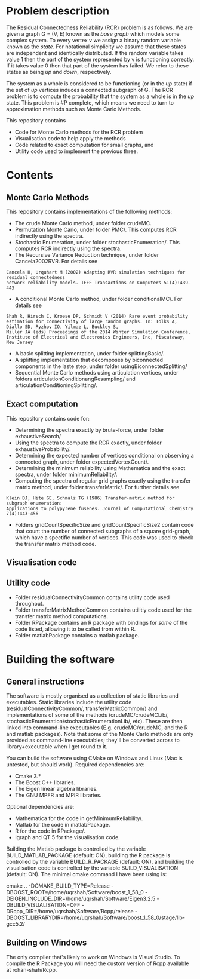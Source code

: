 # Problem description
The Residual Connectedness Reliability (RCR) problem is as follows. We are given a graph G = (V, E) known as the *base graph* which models some complex system. To every vertex v we assign a binary random variable known as the *state*. For notational simplicity we assume that these states are independent and identically distributed. If the random variable takes value 1 then the part of the system represented by v is functioning correctly. If it takes value 0 then that part of the system has failed. We refer to these states as being *up* and *down*, respectively. 

The system as a whole is considered to be functioning (or in the *up* state) if the set of *up* vertices induces a connected subgraph of G. The RCR problem is to compute the probability that the system as a whole is in the *up* state. This problem is #P complete, which means we need to turn to approximation methods such as Monte Carlo Methods.

This repository contains
* Code for Monte Carlo methods for the RCR problem
* Visualisation code to help apply the methods
* Code related to exact computation for small graphs, and 
* Utility code used to implement the previous three. 

# Contents

## Monte Carlo Methods
This repository contains implementations of the following methods:
* The crude Monte Carlo method, under folder crudeMC. 
* Permutation Monte Carlo, under folder PMC/. This computes RCR indirectly using the spectra. 
* Stochastic Enumeration, under folder stochasticEnumeration/. This computes RCR indirectly using the spectra. 
* The Recursive Variance Reduction technique, under folder Cancela2002RVR. For details see
```
Cancela H, Urquhart M (2002) Adapting RVR simulation techniques for residual connectedness
network reliability models. IEEE Transactions on Computers 51(4):439–443
```
* A conditional Monte Carlo method, under folder conditionalMC/. For details see
```
Shah R, Hirsch C, Kroese DP, Schmidt V (2014) Rare event probability estimation for connectivity of large random graphs. In: Tolks A, Diallo SD, Ryzhov IO, Yilmaz L, Buckley S,
Miller JA (eds) Proceedings of the 2014 Winter Simulation Conference, Institute of Electrical and Electronics Engineers, Inc, Piscataway, New Jersey
```
* A basic splitting implementation, under folder splittingBasic/. 
* A splitting implementation that decomposes by biconnected components in the laste step, under folder usingBiconnectedSplitting/
* Sequential Monte Carlo methods using articulation vertices, under folders articulationConditionangResampling/ and articulationConditioningSplitting/. 

## Exact computation
This repository contains code for:
* Determining the spectra exactly by brute-force, under folder exhaustiveSearch/
* Using the spectra to compute the RCR exactly, under folder exhaustiveProbability/. 
* Determining the expected number of vertices conditional on observing a connected graph, under folder expectedVertexCount/.
* Determining the minimum reliability using Mathematica and the exact spectra, under folder minimumReliability/. 
* Computing the spectra of regular grid graphs exactly using the transfer matrix method, under folder transferMatrix/. For further details see 
```
Klein DJ, Hite GE, Schmalz TG (1986) Transfer-matrix method for subgraph enumeration:
Applications to polypyrene fusenes. Journal of Computational Chemistry 7(4):443–456
```
* Folders gridCountSpecificSize and gridCountSpecificSize2 contain code that count the number of connected subgraphs of a square grid-graph, which have a spectific number of vertices. This code was used to check the transfer matrix method code. 
## Visualisation code

## Utility code
* Folder residualConnectivityCommon contains utility code used throughout.
* Folder transferMatrixMethodCommon contains utilitiy code used for the transfer matrix method computations.
* Folder RPackage contains an R package with bindings for *some* of the code listed, allowing it to be called from within R.
* Folder matlabPackage contains a matlab package. 

# Building the software

## General instructions

The software is mostly organised as a collection of static libraries and executables. Static libraries include the utility code (residualConnectivityCommon/, transferMatrixCommon/) and implementations of some of the methods (crudeMC/crudeMCLib/, stochasticEnumeration/stochasticEnumerationLib/, etc). These are then linked into command-line executables (E.g. crudeMC/crudeMC, and the R and matlab packages). Note that some of the Monte Carlo methods are only provided as command-line executables; they'll be converted across to library+executable when I get round to it.

You can build the software using CMake on Windows and Linux (Mac is untested, but should work). Required dependencies are:
* Cmake 3.*
* The Boost C++ libraries.
* The Eigen linear algebra libraries. 
* The GNU MPFR and MPIR libraries. 

Optional dependencies are:
* Mathematica for the code in getMinimumReliability/.
* Matlab for the code in matlabPackage.
* R for the code in RPackage/.
* Igraph and QT 5 for the visualisation code. 

Building the Matlab package is controlled by the variable BUILD_MATLAB_PACKAGE (default: ON), building the R package is controlled by the variable BUILD_R_PACKAGE (default: ON), and building the visualisation code is controlled by the variable BUILD_VISUALISATION (default: ON). The minimal cmake command I have been using is:

cmake .. -DCMAKE_BUILD_TYPE=Release -DBOOST_ROOT=/home/uqrshah/Software/boost_1_58_0 -DEIGEN_INCLUDE_DIR=/home/uqrshah/Software/Eigen3.2.5 -DBUILD_VISUALISATION=OFF -DRcpp_DIR=/home/uqrshah/Software/Rcpp/release -DBOOST_LIBRARYDIR=/home/uqrshah/Software/boost_1_58_0/stage/lib-gcc5.2/

## Building on Windows

The only compiler that's likely to work on Windows is Visual Studio. To compile the R Package you will need the custom version of Rcpp available at rohan-shah/Rcpp. 
